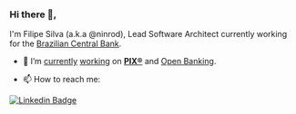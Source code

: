 ### Hi there 👋, 

I'm Filipe Silva (a.k.a @ninrod), Lead Software Architect currently working for the [Brazilian Central Bank](https://www.bcb.gov.br).

- 🔭 I’m [currently](https://www.bcb.gov.br/estabilidadefinanceira/pagamentosinstantaneos) [working](https://github.com/bacen/pix-perguntas-e-respostas) on __[PIX®](https://github.com/bacen/pix-api-recebimentos)__ and [Open Banking](https://www.bcb.gov.br/en/pressdetail/2284/nota). 

- 📫 How to reach me: 

[![Linkedin Badge](https://img.shields.io/badge/LinkedIn-Filipe%20Silva-blue)](https://www.linkedin.com/in/filipe-silva-ninrod/)
